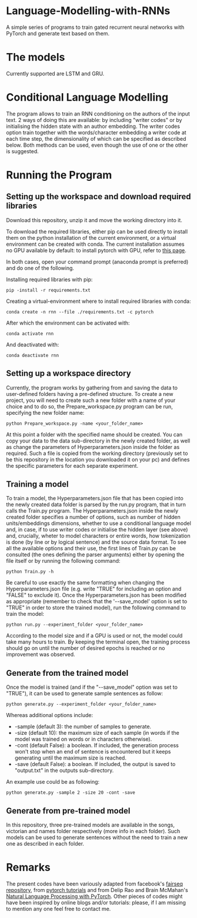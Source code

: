 # Language-Modelling-with-RNNs
A simple series of programs to train gated recurrent neural networks with PyTorch and generate text based on them.

# The models
Currently supported are LSTM and GRU.

# Conditional Language Modelling
The program allows to train an RNN conditioning on the authors of the input text. 2 ways of doing this are available: by including "writer codes" or by initialising the hidden state with an author embedding. The writer codes option train together with the words/character embedding a writer code at each time step, the dimensionality of which can be specified as described below. Both methods can be used, even though the use of one or the other is suggested.

# Running the Program
## Setting up the workspace and download required libraries

Download this repository, unzip it and move the working directory into it.

To download the required libraries, either pip can be used directly to install them on the python installation of the current environment, or a virtual environment can be created with conda. The current installation assumes no GPU available by default: to install pytorch with GPU, refer to [this page](https://pytorch.org/get-started/locally/).

In both cases, open your command prompt (anaconda prompt is preferred) and do one of the following.

Installing required libraries with pip:
```
pip -install -r requirements.txt
```

Creating a virtual-environment where to install required libraries with conda:
```
conda create -n rnn --file ./requirements.txt -c pytorch
```

After which the environment can be activated with:
```
conda activate rnn
```
And deactivated with:
```
conda deactivate rnn
```

## Setting up a workspace directory

Currently, the program works by gathering from and saving the data to user-defined folders having a pre-defined structure.
To create a new project, you will need to create such a new folder with a name of your choice and to do so, the Prepare_workspace.py program can be run, specifying the new folder name:
```
python Prepare_workspace.py -name <your_folder_name>
```

At this point a folder with the specified name should be created. You can copy your data to the data sub-directory in the newly created folder, as well as change the parameters of Hyperparameters.json inside the folder as required. Such a file is copied from the working directory (previously set to be this repository in the location you downloaded it on your pc) and defines the specific parameters for each separate experiment.

## Training a model

To train a model, the Hyperparameters.json file that has been copied into the newly created data folder is parsed by the run.py program, that in turn calls the Train.py program. The Hyperparameters.json inside the newly created folder specifies a number of options, such as number of hidden units/embeddings dimensions, whether to use a conditional language model and, in case, if to use writer codes or initialise the hidden layer (see above) and, crucially, wheter to model characters or entire words, how tokenization is done (by line or by logical sentence) and the source data format. To see all the available options and their use, the first lines of Train.py can be consulted (the ones defining the parser arguments) either by opening the file itself or by running the following command:
```
python Train.py -h
```
Be careful to use exactly the same formatting when changing the Hyperparameters.json file (e.g. write "TRUE" for including an option and "FALSE" to exclude it).
Once the Hyperparameters.json has been modified as appropriate (remember to check that the '--save_model' option is set to "TRUE" in order to store the trained model), run the following command to train the model:
```
python run.py --experiment_folder <your_folder_name>
```
According to the model size and if a GPU is used or not, the model could take many hours to train. By keeping the terminal open, the training process should go on until the number of desired epochs is reached or no improvement was observed.

## Generate from the trained model

Once the model is trained (and if the "--save_model" option was set to "TRUE"), it can be used to generate sample sentences as follow:
```
python generate.py --experiment_folder <your_folder_name>
```
Whereas additional options include:
- -sample (default 3): the number of samples to generate.
- -size (default 10): the maximum size of each sample (in words if the model was trained on words or in characters otherwise).
- -cont (default False): a boolean. If included, the generation process won't stop when an end of sentence is encountered but it keeps generating until the maximum size is reached.
- -save (default False): a boolean. If included, the output is saved to "output.txt" in the outputs sub-directory.

An example use could be as following:
```
python generate.py -sample 2 -size 20 -cont -save
```

## Generate from pre-trained model

In this repository, three pre-trained models are available in the songs, victorian and names folder respectively (more info in each folder). Such models can be used to generate sentences without the need to train a new one as described in each folder.

# Remarks

The present codes have been variously adapted from facebook's [fairseq repository](https://github.com/pytorch/fairseq), from [pytorch tutorials](https://pytorch.org/tutorials/) and from Delip Rao and Brain McMahan's [Natural Language Processing with PyTorch](https://github.com/joosthub/PyTorchNLPBook). Other pieces of codes might have been inspired by online blogs and/or tutorials: please, if I am missing to mention any one feel free to contact me.



